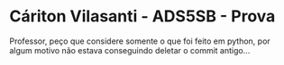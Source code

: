 
# Cáriton Vilasanti - ADS5SB - Prova

Professor, peço que considere somente o que foi feito em python, por algum motivo não estava conseguindo deletar o commit antigo...
